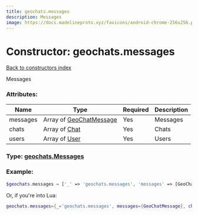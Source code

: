 ```yaml
---
title: geochats.messages
description: Messages
image: https://docs.madelineproto.xyz/favicons/android-chrome-256x256.png
---
```

# Constructor: geochats.messages  
[Back to constructors index](index.md)



Messages

### Attributes:

| Name     |    Type       | Required | Description |
|----------|---------------|----------|-------------|
|messages|Array of [GeoChatMessage](../types/GeoChatMessage.md) | Yes|Messages|
|chats|Array of [Chat](../types/Chat.md) | Yes|Chats|
|users|Array of [User](../types/User.md) | Yes|Users|



### Type: [geochats.Messages](../types/geochats.Messages.md)


### Example:

```php
$geochats.messages = ['_' => 'geochats.messages', 'messages' => [GeoChatMessage, GeoChatMessage], 'chats' => [Chat, Chat], 'users' => [User, User]];
```  


Or, if you're into Lua:

```lua
geochats.messages={_='geochats.messages', messages={GeoChatMessage}, chats={Chat}, users={User}}

```


